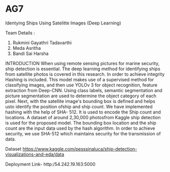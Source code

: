 # AG7
Identying Ships Using Satelitte Images (Deep Learning)

Team Details :
1. Rukmini Gayathri Tadavarthi
2. Meda Asritha
3. Bandi Sai Harsha

INTRODUCTION
When using remote sensing pictures for marine security, ship detection is essential. The deep learning method for identifying ships from satellite photos is covered in this
research. In order to achieve integrity Hashing is included. This model makes use of a supervised method for classifying images, and then use YOLOv 3 for object recognition,
feature extraction from Deep-CNN. Using class labels, semantic segmentation and picture segmentation are used to determine the object category of each pixel. Next, with the
satellite image's bounding box is defined and helps usto identify the position ofship and ship count. We have implemented hashing with the help of SHA- 512. It is used to
encode the Ship count and locations. A dataset of around 2,30,000 photosfrom Kaggle ship detection is used for the proposed model. The bounding box location and the ship
count are the input data used by the hash algorithm. In order to achieve security, we use SHA-512 which maintains security for the transmission of data.

Dataset
https://www.kaggle.com/pesssinaluca/ship-detection-visualizations-and-eda/data

Deployment
Link- http:/54.242.19.163:5000
